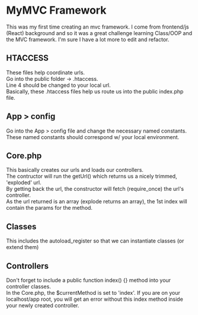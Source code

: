 # MyMVC Framework
This was my first time creating an mvc framework. I come from frontend/js (React) background and so it was a great challenge learning Class/OOP and the MVC framework. I'm sure I have a lot more to edit and refactor.

## HTACCESS

These files help coordinate urls. <br>
Go into the public folder -> .htaccess.<br>
Line 4 should be changed to your local url. <br>
Basically, these .htaccess files help us route us into the public index.php file.

## App > config

Go into the App > config file and change the necessary named constants. <br>
These named constants should correspond w/ your local environment. <br>

## Core.php

This basically creates our urls and loads our controllers. <br>
The contructor will run the getUrl() which returns us a nicely trimmed, 'exploded' url. <br>
By getting back the url, the constructor will fetch (require_once) the url's controller. <br>
As the url returned is an array (explode returns an array), the 1st index will contain the params for the method. <br>

## Classes

This includes the autoload_register so that we can instantiate classes (or extend them)

## Controllers

Don't forget to include a public function index() {} method into your controller classes. <br>
In the Core.php, the $currentMethod is set to 'index'. If you are on your localhost/app root, you will get an error without this index method inside your newly created controller.
